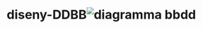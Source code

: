 # diseny-DDBB![diagramma bbdd](https://github.com/user-attachments/assets/40968e7b-3a9d-4662-a7bc-fda48573a691)
